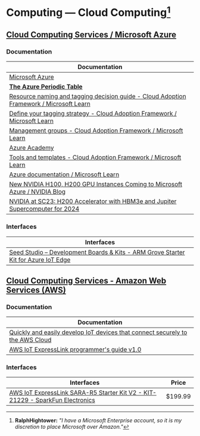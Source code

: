 # Computing — Cloud Computing[^11]

## [Cloud Computing Services / Microsoft Azure](https://azure.microsoft.com/en-us )

### Documentation 

| Documentation |
|---|
| [Microsoft Azure](https://github.com/Azure) | APIs, SDKs and open source projects from Microsoft Azure |
| **[The Azure Periodic Table](https://azure-periodic-table.onwardplatforms.com/ )** | Suggested prefixes for Azure resources *(similar to Windows Hungarian notation)* |
| [Resource naming and tagging decision guide - Cloud Adoption Framework / Microsoft Learn](https://learn.microsoft.com/en-us/azure/cloud-adoption-framework/ready/azure-best-practices/resource-naming-and-tagging-decision-guide )|
|  [Define your tagging strategy - Cloud Adoption Framework / Microsoft Learn](https://learn.microsoft.com/en-us/azure/cloud-adoption-framework/ready/azure-best-practices/resource-tagging ) |
| [Management groups - Cloud Adoption Framework / Microsoft Learn](https://learn.microsoft.com/en-us/azure/cloud-adoption-framework/ready/landing-zone/design-area/resource-org-management-groups ) |
| [Azure Academy](https://youtube.com/@AzureAcademy )
[Tools and templates - Cloud Adoption Framework / Microsoft Learn](https://learn.microsoft.com/en-us/azure/cloud-adoption-framework/resources/tools-templates#ready ) |
| [Azure documentation / Microsoft Learn](https://learn.microsoft.com/en-us/azure/ ) |
| [New NVIDIA H100, H200 GPU Instances Coming to Microsoft Azure / NVIDIA Blog](https://blogs.nvidia.com/blog/microsoft-azure-hopper-gpu-instances/ ) |
| [NVIDIA at SC23: H200 Accelerator with HBM3e and Jupiter Supercomputer for 2024](https://www.anandtech.com/show/21136/nvidia-at-sc23-h200-accelerator-with-hbm3e-and-jupiter-supercomputer-for-2024 ) |

### Interfaces

| Interfaces |
|---|
| [Seed Studio – Development Boards & Kits - ARM Grove Starter Kit for Azure IoT Edge](https://www.mouser.com/ProductDetail/Seeed-Studio/110060907?qs=F5EMLAvA7IDNpcLlKtTb1g%3D%3D) | $156.25 (H/W) |

## [Cloud Computing Services - Amazon Web Services (AWS)](https://aws.amazon.com/ )

### Documentation 

| Documentation |
|-----------|
| [Quickly and easily develop IoT devices that connect securely to the AWS Cloud](https://aws.amazon.com/iot-expresslink/) |  
| [AWS IoT ExpressLink programmer's guide v1.0](https://docs.aws.amazon.com/iot-expresslink/) |

### Interfaces 

| Interfaces | Price |
|---|---|
| [AWS IoT ExpressLink SARA-R5 Starter Kit V2 - KIT-21229 - SparkFun Electronics](https://www.sparkfun.com/products/21229 ) | $199.99 |

[^11]: **RalphHightower:** *"I have a Microsoft Enterprise account, so it is my discretion to place Microsoft over Amazon."*
